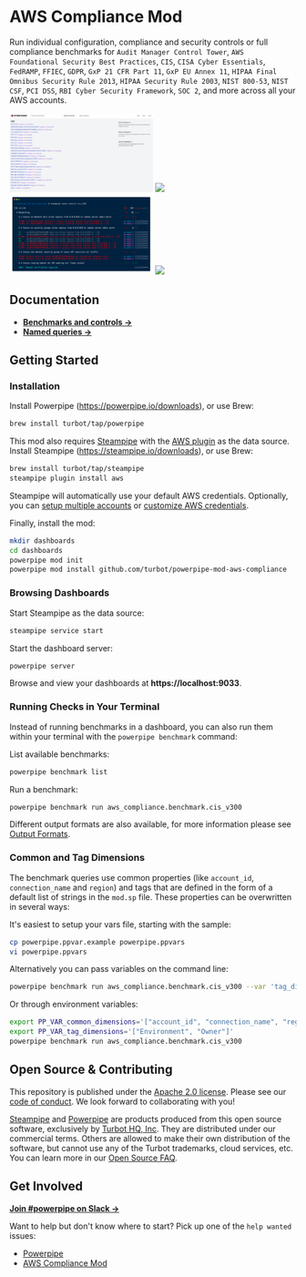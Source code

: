 # AWS Compliance Mod

Run individual configuration, compliance and security controls or full compliance benchmarks for `Audit Manager Control Tower`, `AWS Foundational Security Best Practices`, `CIS`, `CISA Cyber Essentials`, `FedRAMP`, `FFIEC`, `GDPR`, `GxP 21 CFR Part 11`, `GxP EU Annex 11`, `HIPAA Final Omnibus Security Rule 2013`, `HIPAA Security Rule 2003`, `NIST 800-53`, `NIST CSF`, `PCI DSS`, `RBI Cyber Security Framework`, `SOC 2`, and more across all your AWS accounts.

<img src="https://raw.githubusercontent.com/turbot/steampipe-mod-aws-compliance/main/docs/aws_compliance_dashboard.png" width="50%" type="thumbnail"/>
<img src="https://raw.githubusercontent.com/turbot/steampipe-mod-aws-compliance/main/docs/aws_cis_v140_dashboard.png" width="50%" type="thumbnail"/>
<img src="https://raw.githubusercontent.com/turbot/steampipe-mod-aws-compliance/main/docs/aws_cis_v140_console.png" width="50%" type="thumbnail"/>
<img src="https://raw.githubusercontent.com/turbot/steampipe-mod-aws-compliance/main/docs/aws_fsbp_dashboard.png" width="50%" type="thumbnail"/>

## Documentation

- **[Benchmarks and controls →](https://hub.powerpipe.io/mods/turbot/aws_compliance/controls)**
- **[Named queries →](https://hub.powerpipe.io/mods/turbot/aws_compliance/queries)**

## Getting Started

### Installation

Install Powerpipe (https://powerpipe.io/downloads), or use Brew:

```sh
brew install turbot/tap/powerpipe
```

This mod also requires [Steampipe](https://steampipe.io) with the [AWS plugin](https://hub.steampipe.io/plugins/turbot/aws) as the data source. Install Steampipe (https://steampipe.io/downloads), or use Brew:

```sh
brew install turbot/tap/steampipe
steampipe plugin install aws
```

Steampipe will automatically use your default AWS credentials. Optionally, you can [setup multiple accounts](https://hub.steampipe.io/plugins/turbot/aws#multi-account-connections) or [customize AWS credentials](https://hub.steampipe.io/plugins/turbot/aws#configuring-aws-credentials).

Finally, install the mod:

```sh
mkdir dashboards
cd dashboards
powerpipe mod init
powerpipe mod install github.com/turbot/powerpipe-mod-aws-compliance
```

### Browsing Dashboards

Start Steampipe as the data source:

```sh
steampipe service start
```

Start the dashboard server:

```sh
powerpipe server
```

Browse and view your dashboards at **https://localhost:9033**.

### Running Checks in Your Terminal

Instead of running benchmarks in a dashboard, you can also run them within your
terminal with the `powerpipe benchmark` command:

List available benchmarks:

```sh
powerpipe benchmark list
```

Run a benchmark:

```sh
powerpipe benchmark run aws_compliance.benchmark.cis_v300
```

Different output formats are also available, for more information please see
[Output Formats](https://powerpipe.io/docs/reference/cli/benchmark#output-formats).

### Common and Tag Dimensions

The benchmark queries use common properties (like `account_id`, `connection_name` and `region`) and tags that are defined in the form of a default list of strings in the `mod.sp` file. These properties can be overwritten in several ways:

It's easiest to setup your vars file, starting with the sample:

```sh
cp powerpipe.ppvar.example powerpipe.ppvars
vi powerpipe.ppvars
```

Alternatively you can pass variables on the command line:

```sh
powerpipe benchmark run aws_compliance.benchmark.cis_v300 --var 'tag_dimensions=["Environment", "Owner"]'
```

Or through environment variables:

```sh
export PP_VAR_common_dimensions='["account_id", "connection_name", "region"]'
export PP_VAR_tag_dimensions='["Environment", "Owner"]'
powerpipe benchmark run aws_compliance.benchmark.cis_v300
```

## Open Source & Contributing

This repository is published under the [Apache 2.0 license](https://www.apache.org/licenses/LICENSE-2.0). Please see our [code of conduct](https://github.com/turbot/.github/blob/main/CODE_OF_CONDUCT.md). We look forward to collaborating with you!

[Steampipe](https://steampipe.io) and [Powerpipe](https://powerpipe.io) are products produced from this open source software, exclusively by [Turbot HQ, Inc](https://turbot.com). They are distributed under our commercial terms. Others are allowed to make their own distribution of the software, but cannot use any of the Turbot trademarks, cloud services, etc. You can learn more in our [Open Source FAQ](https://turbot.com/open-source).

## Get Involved

**[Join #powerpipe on Slack →](https://turbot.com/community/join)**

Want to help but don't know where to start? Pick up one of the `help wanted` issues:

- [Powerpipe](https://github.com/turbot/powerpipe/labels/help%20wanted)
- [AWS Compliance Mod](https://github.com/turbot/steampipe-mod-aws-compliance/labels/help%20wanted)
